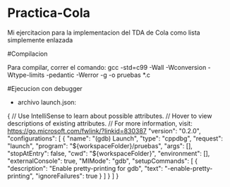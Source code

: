 # Practica-Cola
Mi ejercitacion para la implementacion del TDA de Cola como lista simplemente enlazada

#Compilacion

Para compilar, correr el comando:
  gcc -std=c99 -Wall -Wconversion -Wtype-limits -pedantic -Werror -g -o pruebas *.c

#Ejecucion con debugger
 
- archivo launch.json:

{
    // Use IntelliSense to learn about possible attributes.
    // Hover to view descriptions of existing attributes.
    // For more information, visit: https://go.microsoft.com/fwlink/?linkid=830387
    "version": "0.2.0",
    "configurations": [
        {
            "name": "(gdb) Launch",
            "type": "cppdbg",
            "request": "launch",
            "program": "${workspaceFolder}/pruebas",
            "args": [],
            "stopAtEntry": false,
            "cwd": "${workspaceFolder}",
            "environment": [],
            "externalConsole": true,
            "MIMode": "gdb",
            "setupCommands": [
                {
                    "description": "Enable pretty-printing for gdb",
                    "text": "-enable-pretty-printing",
                    "ignoreFailures": true
                }
            ]
        }
    ]
}
